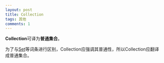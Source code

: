 ```yaml
---
layout: post
title: Collection
tags: 其他
comments: 1
---
```


**Collection**可译为**普通集合**。

为了与[Set](/Set)等词条进行区别，Collection应强调其普通性，所以Collection应翻译成普通集合。